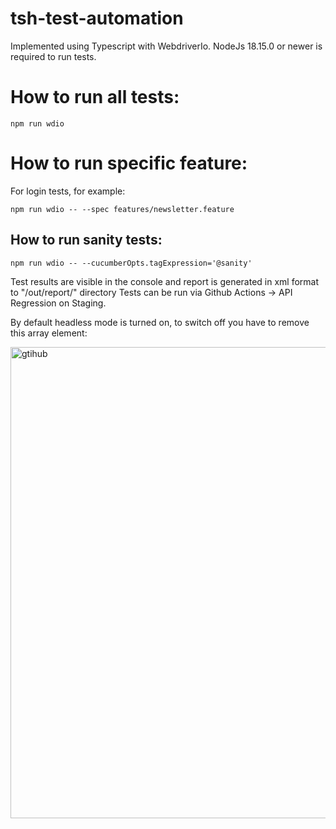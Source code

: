 # tsh-test-automation

Implemented using Typescript with WebdriverIo. NodeJs 18.15.0 or newer is required to run tests.

# How to run all tests:

`npm run wdio`

# How to run specific feature:

For login tests, for example:

`npm run wdio -- --spec features/newsletter.feature`

## How to run sanity tests:

`npm run wdio -- --cucumberOpts.tagExpression='@sanity'`

Test results are visible in the console and report is generated in xml format to "/out/report/" directory Tests can be run via Github Actions -> API Regression on Staging.

By default headless mode is turned on, to switch off you have to remove this array element:

<img width="754" alt="gtihub" src="https://github.com/mitus1212/tsh-test-automation/assets/36314619/4084b637-fb13-4bf7-ae6e-66f52a8bb642">
